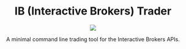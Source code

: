<div align="center">

# IB (Interactive Brokers) Trader

[![](https://img.shields.io/badge/Python-Language-informational?style=flat&logo=python&logoColor=white&color=2bbc8a)](#)

A minimal command line trading tool for the Interactive Brokers APIs.


</div>
